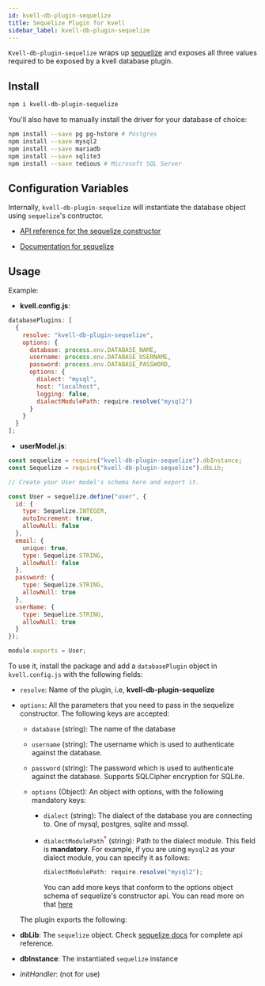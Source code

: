 ```yaml
---
id: kvell-db-plugin-sequelize
title: Sequelize Plugin for kvell
sidebar_label: kvell-db-plugin-sequelize
---
```


`Kvell-db-plugin-sequelize` wraps up [sequelize](https://sequelize.org/) and exposes all three values required to be exposed by a kvell database plugin.

## Install

```sh
npm i kvell-db-plugin-sequelize
```

You'll also have to manually install the driver for your database of choice:

```sh
npm install --save pg pg-hstore # Postgres
npm install --save mysql2
npm install --save mariadb
npm install --save sqlite3
npm install --save tedious # Microsoft SQL Server
```

## Configuration Variables

Internally, `kvell-db-plugin-sequelize` will instantiate the database object using `sequelize`'s contructor.

- [API reference for the sequelize constructor](https://sequelize.org/v5/class/lib/sequelize.js~Sequelize.html#instance-constructor-constructor)

- [Documentation for sequelize](https://sequelize.org/v5/)

## Usage

Example:

- **kvell.config.js**:

```javascript
databasePlugins: [
  {
    resolve: "kvell-db-plugin-sequelize",
    options: {
      database: process.env.DATABASE_NAME,
      username: process.env.DATABASE_USERNAME,
      password: process.env.DATABASE_PASSWORD,
      options: {
        dialect: "mysql",
        host: "localhost",
        logging: false,
        dialectModulePath: require.resolve("mysql2")
      }
    }
  }
];
```

- **userModel.js**:

```javascript
const sequelize = require("kvell-db-plugin-sequelize").dbInstance;
const Sequelize = require("kvell-db-plugin-sequelize").dbLib;

// Create your User model's schema here and export it.

const User = sequelize.define("user", {
  id: {
    type: Sequelize.INTEGER,
    autoIncrement: true,
    allowNull: false
  },
  email: {
    unique: true,
    type: Sequelize.STRING,
    allowNull: false
  },
  password: {
    type: Sequelize.STRING,
    allowNull: true
  },
  userName: {
    type: Sequelize.STRING,
    allowNull: true
  }
});

module.exports = User;
```

To use it, install the package and add a `databasePlugin` object in `kvell.config.js` with the following fields:

- `resolve`: Name of the plugin, i.e, **kvell-db-plugin-sequelize**
- `options`: All the parameters that you need to pass in the sequelize constructor. The following keys are accepted:

  - `database` (string): The name of the database

  - `username` (string): The username which is used to authenticate against the database.

  - `password` (string): The password which is used to authenticate against the database. Supports SQLCipher encryption for SQLite.

  - `options` (Object): An object with options, with the following mandatory keys:

    - `dialect` (string): The dialect of the database you are connecting to. One of mysql, postgres, sqlite and mssql.

    - `dialectModulePath`<sup style="color:red">\*</sup> (string): Path to the dialect module. This field is **mandatory**. For example, if you are using `mysql2` as your dialect module, you can specify it as follows:
      ```javascript
      dialectModulePath: require.resolve("mysql2");
      ```
      You can add more keys that conform to the options object schema of sequelize's constructor api. You can read more on that [here](https://sequelize.org/v5/class/lib/sequelize.js~Sequelize.html#instance-constructor-constructor)

  The plugin exports the following:

- **dbLib**: The `sequelize` object. Check [sequelize docs](https://sequelize.org/v5/) for complete api reference.
- **dbInstance**: The instantiated `sequelize` instance

- _initHandler_: (not for use)
